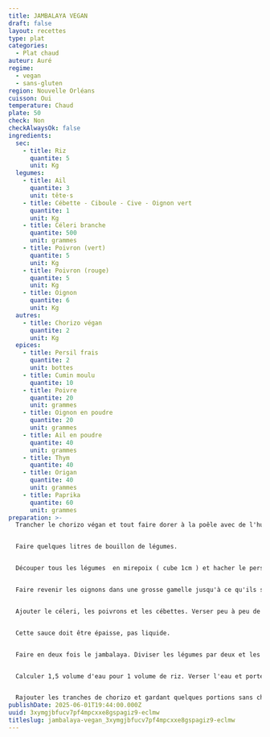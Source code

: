 ```yaml
---
title: JAMBALAYA VEGAN
draft: false
layout: recettes
type: plat
categories:
  - Plat chaud
auteur: Auré
regime:
  - vegan
  - sans-gluten
region: Nouvelle Orléans
cuisson: Oui
temperature: Chaud
plate: 50
check: Non
checkAlwaysOk: false
ingredients:
  sec:
    - title: Riz
      quantite: 5
      unit: Kg
  legumes:
    - title: Ail
      quantite: 3
      unit: tête·s
    - title: Cébette - Ciboule - Cive - Oignon vert
      quantite: 1
      unit: Kg
    - title: Céleri branche
      quantite: 500
      unit: grammes
    - title: Poivron (vert)
      quantite: 5
      unit: Kg
    - title: Poivron (rouge)
      quantite: 5
      unit: Kg
    - title: Oignon
      quantite: 6
      unit: Kg
  autres:
    - title: Chorizo végan
      quantite: 2
      unit: Kg
  epices:
    - title: Persil frais
      quantite: 2
      unit: bottes
    - title: Cumin moulu
      quantite: 10
    - title: Poivre
      quantite: 20
      unit: grammes
    - title: Oignon en poudre
      quantite: 20
      unit: grammes
    - title: Ail en poudre
      quantite: 40
      unit: grammes
    - title: Thym
      quantite: 40
    - title: Origan
      quantite: 40
      unit: grammes
    - title: Paprika
      quantite: 60
      unit: grammes
preparation: >-
  Trancher le chorizo végan et tout faire dorer à la poêle avec de l'huile.


  Faire quelques litres de bouillon de légumes.


  Découper tous les légumes  en mirepoix ( cube 1cm ) et hacher le persil.


  Faire revenir les oignons dans une grosse gamelle jusqu'à ce qu'ils soient bruns foncés. Ajouter juste assez de bouillon de légumes pour qu'ils fondent.


  Ajouter le céleri, les poivrons et les cébettes. Verser peu à peu de bouillon. Une fois les légumes tendres, ajouter les assaisonnements petit à petit.


  Cette sauce doit être épaisse, pas liquide. 


  Faire en deux fois le jambalaya. Diviser les légumes par deux et les répartir dans deux gamelles différentes.


  Calculer 1,5 volume d'eau pour 1 volume de riz. Verser l'eau et porter à ébullition. Ajuster l'assaisonnement. Puis verser le riz et porter à ébullition. Réduire le feu et couvrir. Ne rien toucher pendant 10min. Refaire l'opération. Puis une troisième fois si le riz n'est pas parfait.


  Rajouter les tranches de chorizo et gardant quelques portions sans chorizo pour une version sans gluten.
publishDate: 2025-06-01T19:44:00.000Z
uuid: 3xymgjbfucv7pf4mpcxxe8gspagiz9-eclmw
titleslug: jambalaya-vegan_3xymgjbfucv7pf4mpcxxe8gspagiz9-eclmw
---
```

